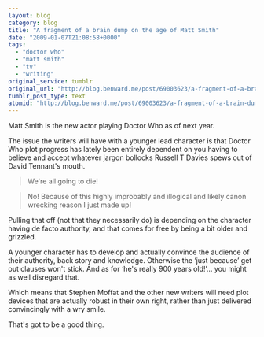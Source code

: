 ```yaml
---
layout: blog
category: blog
title: "A fragment of a brain dump on the age of Matt Smith"
date: "2009-01-07T21:08:58+0000"
tags:
  - "doctor who"
  - "matt smith"
  - "tv"
  - "writing"
original_service: tumblr
original_url: "http://blog.benward.me/post/69003623/a-fragment-of-a-brain-dump-on-the-age-of-matt-smith"
tumblr_post_type: text
atomid: "http://blog.benward.me/post/69003623/a-fragment-of-a-brain-dump-on-the-age-of-matt-smith"
---
```

Matt Smith is the new actor playing Doctor Who as of next year.

The issue the writers will have with a younger lead character is that Doctor Who plot progress has lately been entirely dependent on you having to believe and accept whatever jargon bollocks Russell T Davies spews out of David Tennant's mouth.

> We're all going to die! 

> No! Because of this highly improbably and illogical and likely canon wrecking reason I just made up!

Pulling that off (not that they necessarily do) is depending on the character having de facto authority, and that comes for free by being a bit older and grizzled.

A younger character has to develop and actually convince the audience of their authority, back story and knowledge. Otherwise the ‘just because’ get out clauses won't stick. And as for ‘he's really 900 years old!’… you might as well disregard that.

Which means that Stephen Moffat and the other new writers will need plot devices that are actually robust in their own right, rather than just delivered convincingly with a wry smile.

That's got to be a good thing.